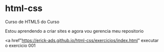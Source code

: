 # html-css
 Curso de HTML5 do Curso
 
 Estou aprendendo a criar sites e agora vou gerencia meu repositorio

<a href"https://erick-ads.github.io/html-css/exercicios/index.html" executar o exercicio 001</a>